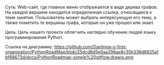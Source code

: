 Суть:
Web-сайт, где главное меню отображается в виде дерева графов. На каждой вершине находится определенная ссылка, относящаяся к теме занятия. Пользователь может выбрать интересующую его тему, а также пометить те вершины графа, которые он уже прошел или знает.

Цель:
Цель нашего проекта облегчить наглядно обучение людей языку программирования Python.

Ссылка на диаграмму:
https://github.com/Danlinga-s-first-organization/PythonRoadMap/blob/25dcd8d5e0aa298ae8c35b336d6625a1bf88673d/docs/PythonRoadmap-simple%20gitflow.drawio.png
